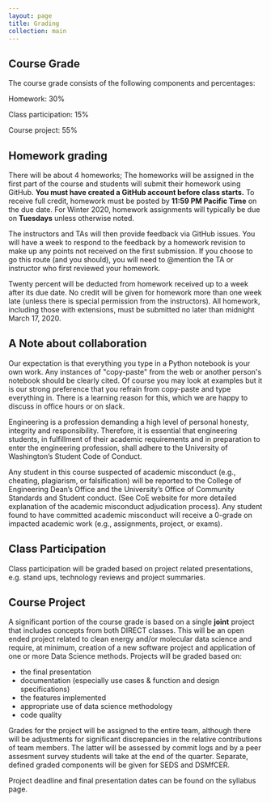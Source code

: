 ```yaml
---
layout: page
title: Grading
collection: main
---
```


## Course Grade

The course grade consists of the following components and percentages:

Homework: 30%

Class participation: 15%

Course project: 55%

## Homework grading

There will be about 4 homeworks;
The homeworks will be assigned in the first part of the course and students will submit
their homework using GitHub. **You must have created a GitHub account before class starts.**
To receive full credit, homework must be posted by **11:59 PM Pacific Time** on the due date. For Winter 2020, homework assignments will typically be due on **Tuesdays** unless otherwise noted.
<!--Due to the holiday schedule in Winter quarter, homework may be assigned either on a Tuesday or a Thursday.-->  The instructors and TAs will then provide feedback via GitHub issues.  You will have a week to respond to the feedback by a homework revision to make up any points not received on the first submission.  If you choose to go this route (and you should), you will need to @mention the TA or instructor who first reviewed your homework.
Twenty percent will be deducted from homework received up to a week after its due date.
No credit will be given for homework more than one week late (unless there is special permission from the instructors).
All homework, including those with extensions, must be submitted no later than midnight March 17, 2020.

## A Note about collaboration

Our expectation is that everything you type in a Python notebook is your own work. Any instances of "copy-paste" from the web or another person's notebook should be clearly cited. Of course you may look at examples but it is our strong preference that you refrain from copy-paste and type everything in. There is a learning reason for this, which we are happy to discuss in office hours or on slack.

Engineering is a profession demanding a high level of personal honesty, integrity and responsibility. Therefore, it is essential that engineering students, in fulfillment of their academic requirements and in preparation to enter the engineering profession, shall adhere to the University of Washington’s Student Code of Conduct.

Any student in this course suspected of academic misconduct (e.g., cheating, plagiarism, or falsification) will be reported to the College of Engineering Dean’s Office and the University’s Office of Community Standards and Student conduct. (See CoE website for more detailed explanation of the academic misconduct adjudication process). Any student found to have committed academic misconduct will receive a 0-grade on impacted academic work (e.g., assignments, project, or exams).

## Class Participation

Class participation will be graded based on project related presentations, e.g.
stand ups, technology reviews and project summaries.

## Course Project

A significant portion of the course grade is based on a single **joint** project that includes concepts from both DIRECT classes. This will be an open ended project related to clean energy and/or molecular data science and require, at minimum, creation of a new software project and application of one or more Data Science methods.
Projects will be graded based on:
- the final presentation
- documentation (especially use cases & function and design specifications)
- the features implemented
- appropriate use of data science methodology
- code quality

Grades for the project will be assigned to the entire team, although
there will be adjustments for significant discrepancies in the relative 
contributions of team members.  The latter will be assessed by commit 
logs and by a peer assesment survey students will take at the end of the quarter. 
Separate, defined graded components will be given for SEDS and DSMfCER.

Project deadline and final presentation dates can be found on the syllabus page.

<!--are due by midnight March 19, 2019 - 4:30 - 6:20 PM.

Poster Presentation will take place on Mar 19, 2019 in the NanoES building... Ask Chad!-->
